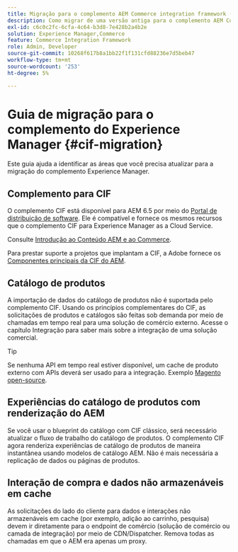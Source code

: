 ```yaml
---
title: Migração para o complemento AEM Commerce integration framework (CIF)
description: Como migrar de uma versão antiga para o complemento AEM Commerce integration framework (CIF).
exl-id: c6c0c2fc-6cfa-4c64-b3d8-7e428b2a4b2e
solution: Experience Manager,Commerce
feature: Commerce Integration Framework
role: Admin, Developer
source-git-commit: 10268f617b8a1bb22f1f131cfd88236e7d5beb47
workflow-type: tm+mt
source-wordcount: '253'
ht-degree: 5%

---
```


# Guia de migração para o complemento do Experience Manager {#cif-migration}

Este guia ajuda a identificar as áreas que você precisa atualizar para a migração do complemento Experience Manager.

## Complemento para CIF

O complemento CIF está disponível para AEM 6.5 por meio do [Portal de distribuição de software](https://experience.adobe.com/#/downloads/content/software-distribution/br/aem.html). Ele é compatível e fornece os mesmos recursos que o complemento CIF para Experience Manager as a Cloud Service.

Consulte [Introdução ao Conteúdo AEM e ao Commerce](getting-started.md).

Para prestar suporte a projetos que implantam a CIF, a Adobe fornece os [Componentes principais da CIF do AEM](https://github.com/adobe/aem-core-cif-components).

## Catálogo de produtos

A importação de dados do catálogo de produtos não é suportada pelo complemento CIF. Usando os princípios complementares do CIF, as solicitações de produtos e catálogos são feitas sob demanda por meio de chamadas em tempo real para uma solução de comércio externo. Acesse o capítulo Integração para saber mais sobre a integração de uma solução comercial.

>[!TIP]
>
>Se nenhuma API em tempo real estiver disponível, um cache de produto externo com APIs deverá ser usado para a integração. Exemplo [Magento open-source](https://business.adobe.com/products/magento/open-source.html).

## Experiências do catálogo de produtos com renderização do AEM

Se você usar o blueprint do catálogo com CIF clássico, será necessário atualizar o fluxo de trabalho do catálogo de produtos. O complemento CIF agora renderiza experiências de catálogo de produtos de maneira instantânea usando modelos de catálogo AEM. Não é mais necessária a replicação de dados ou páginas de produtos.

## Interação de compra e dados não armazenáveis em cache

As solicitações do lado do cliente para dados e interações não armazenáveis em cache (por exemplo, adição ao carrinho, pesquisa) devem ir diretamente para o endpoint de comércio (solução de comércio ou camada de integração) por meio de CDN/Dispatcher. Remova todas as chamadas em que o AEM era apenas um proxy.
